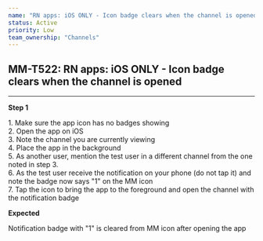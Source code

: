 ```yaml
---
name: "RN apps: iOS ONLY - Icon badge clears when the channel is opened"
status: Active
priority: Low
team_ownership: "Channels"
---
```


## MM-T522: RN apps: iOS ONLY - Icon badge clears when the channel is opened

---

**Step 1**

1\. Make sure the app icon has no badges showing\
2\. Open the app on iOS\
3\. Note the channel you are currently viewing\
4\. Place the app in the background\
5\. As another user, mention the test user in a different channel from the one noted in step 3.\
6\. As the test user receive the notification on your phone (do not tap it) and note the badge now says "1" on the MM icon\
7\. Tap the icon to bring the app to the foreground and open the channel with the notification badge

**Expected**

Notification badge with "1" is cleared from MM icon after opening the app
